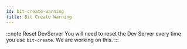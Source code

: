 ```yaml
---
id: bit-create-warning
title: Bit Create Warning
---
```


:::note Reset DevServer
You will need to reset the Dev Server every time you use `bit-create`. We are working on this.
:::
